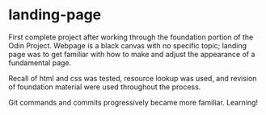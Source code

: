 # landing-page

First complete project after working through the foundation portion of the Odin Project. Webpage is a black canvas with no specific topic; landing page was to get familiar with how to make and adjust the appearance of a fundamental page. 

Recall of html and css was tested, resource lookup was used, and revision of foundation material were used throughout the process. 

Git commands and commits progressively became more familiar. Learning! 